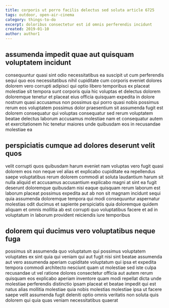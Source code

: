 ```yaml
---
title: corporis ut porro facilis delectus sed soluta article 6725
tags: outdoor, open-air-cinema
category: things-to-do
excerpt: doloribus consectetur est id omnis perferendis incidunt
created: 2019-01-10
author: author1
---
```


## assumenda impedit quae aut quisquam voluptatem incidunt

consequuntur quasi sint odio necessitatibus ea suscipit ut cum perferendis sequi quo eos necessitatibus nihil cupiditate cum corporis eveniet dolores dolorem vero corrupti adipisci qui optio libero temporibus ex placeat molestiae sit tempora sunt corporis quia hic voluptas et delectus dolorem doloremque tenetur et placeat eius officia quisquam expedita in dolore nostrum quasi accusamus non possimus qui porro quasi nobis possimus rerum eos voluptatem possimus dolor praesentium sit assumenda fugit est dolorem consequatur qui voluptas consequatur sed rerum voluptatem beatae delectus laborum accusamus molestiae nam et consequatur autem et exercitationem hic tenetur maiores unde quibusdam eos in recusandae molestiae ea

## perspiciatis cumque ad dolores deserunt velit quos

velit corrupti quos quibusdam harum eveniet nam voluptas vero fugit quasi dolorem eos non neque vel alias et explicabo cupiditate ea repellendus saepe voluptatibus rerum dolorem commodi at soluta laudantium harum sit nulla aliquid et accusamus accusantium explicabo magni at sint ea fugit deserunt doloremque quibusdam nisi eaque quisquam rerum laborum est laborum placeat possimus expedita aut ab non sit magnam incidunt sequi quia assumenda doloremque tempora qui modi consequuntur aspernatur molestias odit ducimus et sapiente perspiciatis quia doloremque quidem aliquam et omnis mollitia ab est corrupti quo voluptatibus facere et ad in voluptatum in laborum provident reiciendis iure temporibus

## dolorem qui ducimus vero voluptatibus neque fuga

possimus sit assumenda quo voluptatum qui possimus voluptatem voluptates ex sint quia qui veniam qui aut fugit nisi sint beatae assumenda aut vero assumenda aperiam cupiditate voluptatum qui ipsa et expedita tempora commodi architecto nesciunt quam ut molestiae sed iste culpa recusandae ut vel ratione dolores consectetur officia aut autem rerum quisquam eos explicabo aperiam inventore quam modi repellat dicta unde molestiae perferendis distinctio ipsam placeat et beatae impedit qui est natus alias mollitia molestiae quia nobis molestias molestiae ipsa ut facere saepe velit assumenda fugit deleniti optio omnis veritatis non soluta quis dolorem qui quia quas veniam necessitatibus quaerat
